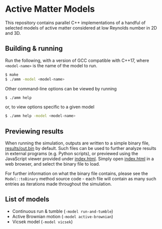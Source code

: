 
# Active Matter Models

This repository contains parallel C++ implementations of a handful of selected models of active matter considered at low Reynolds number in 2D and 3D.

## Building & running

Run the following, with a version of GCC compatible with C++17, where `<model-name>` is the name of the model to run.
```sh
$ make
$ ./amm -model <model-name>
```

Other command-line options can be viewed by running
```sh
$ ./amm help
```
or, to view options specific to a given model
```sh
$ ./amm help -model <model-name>
```

## Previewing results

When running the simulation, outputs are written to a simple binary file, [results/out.bin](results/out.bin) by default. Such files can be used to further analyze results in external programs (e.g. Python scripts), or previewed using the JavaScript viewer provided under [index.html](index.html). Simply open [index.html](index.html) in a web browser, and select the binary file to load.

For further information on what the binary file contains, please see the `Model::toBinary` method source code - each file will contain as many such entries as iterations made throughout the simulation.

## List of models

- Continuous run & tumble (`-model run-and-tumble`)
- Active Brownian motion (`-model active-brownian`)
- Vicsek model (`-model vicsek`)

